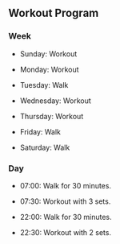 ## Workout Program

### Week

- Sunday:
  Workout
  
- Monday:
  Workout
  
- Tuesday:
  Walk
  
- Wednesday:
  Workout
  
- Thursday:
  Workout
  
- Friday:
  Walk
  
- Saturday:
  Walk

### Day

- 07:00:
   Walk for 30 minutes.

- 07:30:
  Workout with 3 sets.

- 22:00:
  Walk for 30 minutes.

- 22:30:
  Workout with 2 sets.
